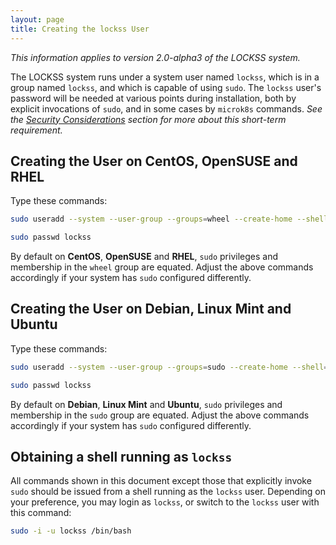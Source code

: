 ```yaml
---
layout: page
title: Creating the lockss User
---
```


*This information applies to version 2.0-alpha3 of the LOCKSS system.*

The LOCKSS system runs under a system user named `lockss`, which is in a group named `lockss`, and which is capable of using `sudo`. The `lockss` user's password will be needed at various points during installation, both by explicit invocations of `sudo`, and in some cases by `microk8s` commands. *See the [Security Considerations](../introduction/security) section for more about this short-term requirement.*

<!-- #osversion -->
## Creating the User on CentOS, OpenSUSE and RHEL

Type these commands:

```bash
sudo useradd --system --user-group --groups=wheel --create-home --shell=/bin/bash lockss

sudo passwd lockss
```

By default on **CentOS**, **OpenSUSE** and **RHEL**, `sudo` privileges and membership in the `wheel` group are equated. Adjust the above commands accordingly if your system has `sudo` configured differently.

## Creating the User on Debian, Linux Mint and Ubuntu

Type these commands:

```bash
sudo useradd --system --user-group --groups=sudo --create-home --shell=/bin/bash lockss

sudo passwd lockss
```

By default on **Debian**, **Linux Mint** and **Ubuntu**, `sudo` privileges and membership in the `sudo` group are equated. Adjust the above commands accordingly if your system has `sudo` configured differently.

## Obtaining a shell running as `lockss`

All commands shown in this document except those that explicitly invoke `sudo` should be issued from a shell running as the `lockss` user. Depending on your preference, you may login as `lockss`, or switch to the `lockss` user with this command:

```bash
sudo -i -u lockss /bin/bash
```
